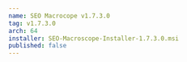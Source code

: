 ```yaml
---
name: SEO Macrocope v1.7.3.0
tag: v1.7.3.0
arch: 64
installer: SEO-Macroscope-Installer-1.7.3.0.msi
published: false
---
```

